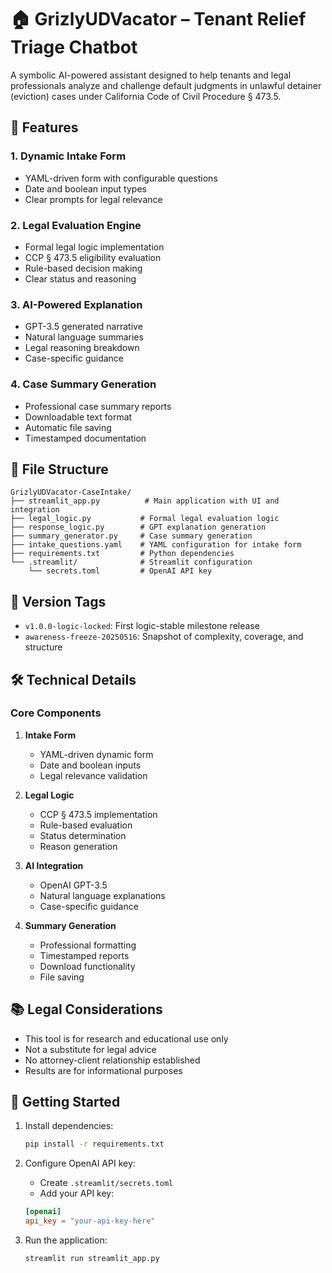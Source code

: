 # 🏠 GrizlyUDVacator – Tenant Relief Triage Chatbot

A symbolic AI-powered assistant designed to help tenants and legal professionals analyze and challenge default judgments in unlawful detainer (eviction) cases under California Code of Civil Procedure § 473.5.

## 🚀 Features

### 1. Dynamic Intake Form
- YAML-driven form with configurable questions
- Date and boolean input types
- Clear prompts for legal relevance

### 2. Legal Evaluation Engine
- Formal legal logic implementation
- CCP § 473.5 eligibility evaluation
- Rule-based decision making
- Clear status and reasoning

### 3. AI-Powered Explanation
- GPT-3.5 generated narrative
- Natural language summaries
- Legal reasoning breakdown
- Case-specific guidance

### 4. Case Summary Generation
- Professional case summary reports
- Downloadable text format
- Automatic file saving
- Timestamped documentation

## 📁 File Structure

```
GrizlyUDVacator-CaseIntake/
├── streamlit_app.py          # Main application with UI and integration
├── legal_logic.py           # Formal legal evaluation logic
├── response_logic.py        # GPT explanation generation
├── summary_generator.py     # Case summary generation
├── intake_questions.yaml    # YAML configuration for intake form
├── requirements.txt         # Python dependencies
└── .streamlit/              # Streamlit configuration
    └── secrets.toml         # OpenAI API key
```

## 📌 Version Tags

- `v1.0.0-logic-locked`: First logic-stable milestone release
- `awareness-freeze-20250516`: Snapshot of complexity, coverage, and structure

## 🛠️ Technical Details

### Core Components

1. **Intake Form**
   - YAML-driven dynamic form
   - Date and boolean inputs
   - Legal relevance validation

2. **Legal Logic**
   - CCP § 473.5 implementation
   - Rule-based evaluation
   - Status determination
   - Reason generation

3. **AI Integration**
   - OpenAI GPT-3.5
   - Natural language explanations
   - Case-specific guidance

4. **Summary Generation**
   - Professional formatting
   - Timestamped reports
   - Download functionality
   - File saving

## 📚 Legal Considerations

- This tool is for research and educational use only
- Not a substitute for legal advice
- No attorney-client relationship established
- Results are for informational purposes

## 🚀 Getting Started

1. Install dependencies:

   ```bash
   pip install -r requirements.txt
   ```

2. Configure OpenAI API key:
   - Create `.streamlit/secrets.toml`
   - Add your API key:
   ```toml
   [openai]
   api_key = "your-api-key-here"
   ```

3. Run the application:

   ```bash
   streamlit run streamlit_app.py
   ```
